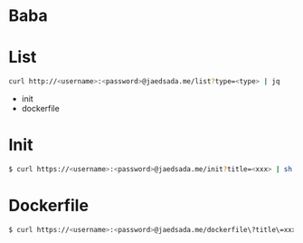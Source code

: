 # Baba

# List
```sh
curl http://<username>:<password>@jaedsada.me/list?type=<type> | jq
```
- init
- dockerfile

# Init

```sh
$ curl https://<username>:<password>@jaedsada.me/init?title=<xxx> | sh
```

# Dockerfile

```sh
$ curl https://<username>:<password>@jaedsada.me/dockerfile\?title\=xxx | docker build -t <name> -f- .
```